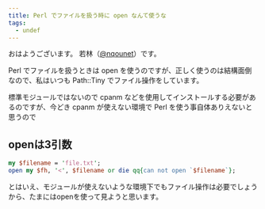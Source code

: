 ```yaml
---
title: Perl でファイルを扱う時に open なんて使うな
tags:
  - undef
---
```


おはようございます。
若林（[@nqounet](https://twitter.com/nqounet)）です。

Perl でファイルを扱うときは open を使うのですが、正しく使うのは結構面倒なので、私はいつも Path::Tiny でファイル操作をしています。

標準モジュールではないので cpanm などを使用してインストールする必要があるのですが、今どき cpanm が使えない環境で Perl を使う事自体ありえないと思うので

<!--more-->

## openは3引数

```perl
my $filename = 'file.txt';
open my $fh, '<', $filename or die qq{can not open `$filename`};
```

とはいえ、モジュールが使えないような環境下でもファイル操作は必要でしょうから、たまにはopenを使って見ようと思います。
